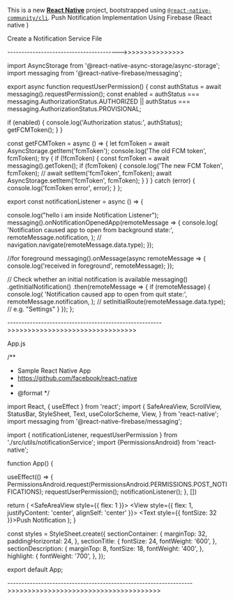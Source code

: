 This is a new [**React Native**](https://reactnative.dev) project, bootstrapped using [`@react-native-community/cli`](https://github.com/react-native-community/cli).
Push Notification Implementation Using Firebase (React native )

Create a Notification Service File

---------------------------------------->>>>>>>>>>>>>>>

import AsyncStorage from '@react-native-async-storage/async-storage';
import messaging from '@react-native-firebase/messaging';

export async function requestUserPermission() {
  const authStatus = await messaging().requestPermission();
  const enabled =
    authStatus === messaging.AuthorizationStatus.AUTHORIZED ||
    authStatus === messaging.AuthorizationStatus.PROVISIONAL;

  if (enabled) {
    console.log('Authorization status:', authStatus);
    getFCMToken();
  }
}

const getFCMToken = async () => {
  let fcmToken = await AsyncStorage.getItem('fcmToken');
  console.log('The old FCM token', fcmToken);
  try {
    if (!fcmToken) {
      const fcmToken = await messaging().getToken();
      if (fcmToken) {
        console.log('The new FCM Token', fcmToken);
        // await setItem('fcmToken', fcmToken);
        await AsyncStorage.setItem('fcmToken', fcmToken);
      }
    }
  } catch (error) {
    console.log('fcmToken error', error);
  }
};

export const notificationListener = async () => {

  console.log("hello i am inside Notification Listener");
  messaging().onNotificationOpenedApp(remoteMessage => {
    console.log(
      'Notification caused app to open from background state:',
      remoteMessage.notification,
    );
    // navigation.navigate(remoteMessage.data.type);
  });

  //for foreground
  messaging().onMessage(async remoteMessage => {
    console.log('received in foreground', remoteMessage);
  });

  // Check whether an initial notification is available
  messaging()
    .getInitialNotification()
    .then(remoteMessage => {
      if (remoteMessage) {
        console.log(
          'Notification caused app to open from quit state:',
          remoteMessage.notification,
        );
        // setInitialRoute(remoteMessage.data.type); // e.g. "Settings"
      }
    });
};


------------------------------------------------------->>>>>>>>>>>>>>>>>>>>>>>>>>>>>>>>


App.js 

/**
 * Sample React Native App
 * https://github.com/facebook/react-native
 *
 * @format
 */

import React, { useEffect } from 'react';
import {
  SafeAreaView,
  ScrollView,
  StatusBar,
  StyleSheet,
  Text,
  useColorScheme,
  View,
} from 'react-native';
import messaging from '@react-native-firebase/messaging';

import { notificationListener, requestUserPermission } from './src/utils/notificationService';
import {PermissionsAndroid} from 'react-native';

function App() {

  useEffect(() => {
    PermissionsAndroid.request(PermissionsAndroid.PERMISSIONS.POST_NOTIFICATIONS);
    requestUserPermission();
    notificationListener();
  }, [])
  
  return (
    <SafeAreaView style={{ flex: 1 }}>
      <View style={{ flex: 1, justifyContent: 'center', alignSelf: 'center' }}>
        <Text style={{ fontSize: 32 }}>Push Notification </Text>
      </View>
    </SafeAreaView>
  );
}

const styles = StyleSheet.create({
  sectionContainer: {
    marginTop: 32,
    paddingHorizontal: 24,
  },
  sectionTitle: {
    fontSize: 24,
    fontWeight: '600',
  },
  sectionDescription: {
    marginTop: 8,
    fontSize: 18,
    fontWeight: '400',
  },
  highlight: {
    fontWeight: '700',
  },
});

export default App;


------------------------------------------------------------------>>>>>>>>>>>>>>>>>>>>>>>>>>>>>>>>>>>>>>
